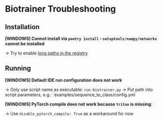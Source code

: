 # Biotrainer Troubleshooting

## Installation

**[WINDOWS] Cannot install via `poetry install` - `setuptools/numpy/networkx` cannot be installed**

-> Try to enable [long paths in the registry](https://learn.microsoft.com/en-us/windows/win32/fileio/maximum-file-path-limitation?tabs=registry#enable-long-paths-in-windows-10-version-1607-and-later)

## Running

**[WINDOWS] Default IDE run configuration does not work**

-> Only use script name as executable: `run-biotrainer.py` 
-> Put path into script parameters, e.g.: `examples/sequence_to_class/config.yml

**[WINDOWS] PyTorch compile does not work because `triton` is missing**:

-> Use `disable_pytorch_compile: True` as a workaround for now